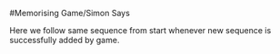 #Memorising Game/Simon Says

Here we follow same sequence from start whenever new sequence is successfully added by game.

